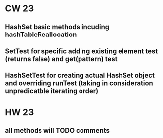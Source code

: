 # CW 23
## HashSet basic methods incuding hashTableReallocation
## SetTest for specific adding existing element test (returns false) and get(pattern) test
## HashSetTest for creating actual HashSet object and overriding runTest (taking in consideration unpredicatble iterating order)

# HW 23
## all methods will TODO comments

